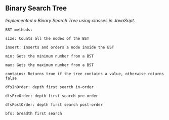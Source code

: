 
## Binary Search Tree

*Implemented a Binary Search Tree using classes in JavaSript.*
```
BST methods:

size: Counts all the nodes of the BST

insert: Inserts and orders a node inside the BST

min: Gets the minimum number from a BST

max: Gets the maximum number from a BST

contains: Returns true if the tree contains a value, otherwise returns false

dfsInOrder: depth first search in-order

dfsPreOrder: depth first search pre-order

dfsPostOrder: depth first search post-order

bfs: breadth first search
```
